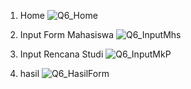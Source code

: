 1. Home
![Q6_Home](https://github.com/user-attachments/assets/415e6437-c771-4e63-b141-35ad60bb84e1)

   
3. Input Form Mahasiswa
![Q6_InputMhs](https://github.com/user-attachments/assets/daa068a8-8754-40f5-964b-9cae26ed127e)

   
5. Input Rencana Studi
![Q6_InputMkP](https://github.com/user-attachments/assets/a7c4e79c-7108-4987-8931-ba8d8b412f5e)




6. hasil
![Q6_HasilForm](https://github.com/user-attachments/assets/581cf77e-2fbf-47bd-b51c-beb4ef551cf5)

   
